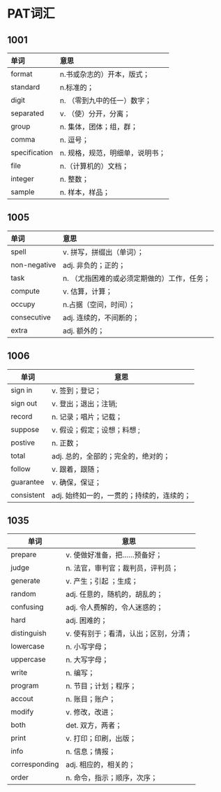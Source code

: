 # PAT词汇

## 1001

单词|意思
:--|:--
format|n.书或杂志的）开本，版式；
standard|n.标准的；
digit|n. （零到九中的任一）数字；
separated|v. （使）分开，分离；
group|n. 集体，团体；组，群；
comma|n. 逗号；
specification|n. 规格，规范，明细单，说明书；
file|n.（计算机的）文档；
integer|n. 整数；
sample|n. 样本，样品；

## 1005

| 单词         | 意思                                        |
| :----------- | :------------------------------------------ |
| spell        | v. 拼写，拼缀出（单词）；                   |
| non-negative | adj. 非负的；正的；                         |
| task         | n. （尤指困难的或必须定期做的）工作，任务； |
| compute      | v. 估算，计算；                             |
| occupy       | n.占据（空间，时间）；                      |
| consecutive  | adj. 连续的，不间断的；                     |
| extra        | adj. 额外的；                               |

## 1006

单词|意思
---|---
sign in|v. 签到；登记；
sign out|v. 登出；退出；注销;
record|n. 记录；唱片；记载；
suppose|v. 假设；假定；设想；料想 ;
postive|n. 正数；
total|adj. 总的，全部的；完全的，绝对的；
follow|v. 跟着，跟随；
guarantee|v. 确保，保证；
consistent|adj. 始终如一的，一贯的；持续的，连续的；|

## 1035

单词|意思
---|---
prepare|v. 使做好准备，把……预备好；
judge|n. 法官，审判官；裁判员，评判员；
generate|v. 产生；引起 ；生成；
random|adj. 任意的，随机的，胡乱的；
confusing|adj. 令人费解的，令人迷惑的；
hard|adj. 困难的；
distinguish|v. 使有别于；看清，认出；区别，分清；
lowercase|n. 小写字母；
uppercase|n. 大写字母；
write|n. 编写；
program|n. 节目；计划；程序；
accout|n. 账目；账户；
modify|v. 修改，改进；
both|det. 双方，两者；
print|v. 打印；印刷，出版；
info|n. 信息；情报；
corresponding|adj. 相应的，相关的；
order|n. 命令，指示；顺序，次序；

